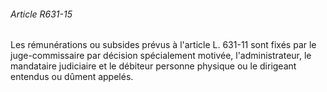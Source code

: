 ###### Article R631-15

Les rémunérations ou subsides prévus à l'article L. 631-11 sont fixés par le juge-commissaire par décision spécialement motivée, l'administrateur, le mandataire judiciaire et le débiteur personne physique ou le dirigeant entendus ou dûment appelés.

